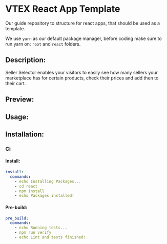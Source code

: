 # VTEX React App Template

Our guide repository to structure for react apps, that should be used as a template.

We use `yarn` as our default package manager, before coding make sure to run yarn on: `root` and `react` folders.

## Description:

Seller Selector enables your visitors to easily see how many sellers your marketplace has for certain products, check their prices
and add then to their cart.

## Preview:

## Usage:

## Installation:

### Ci

#### Install:

```yml
install:
  commands:
    - echo Installing Packages...
    - cd react
    - npm install
    - echo Packages installed!
```

#### Pre-build:

```yml
pre_build:
  commands:
    - echo Running tests...
    - npm run verify
    - echo Lint and tests finished!
```
